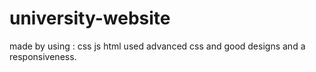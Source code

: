 # university-website
made by using : css
                 js
                 html
                 used advanced css and good designs and a responsiveness.
